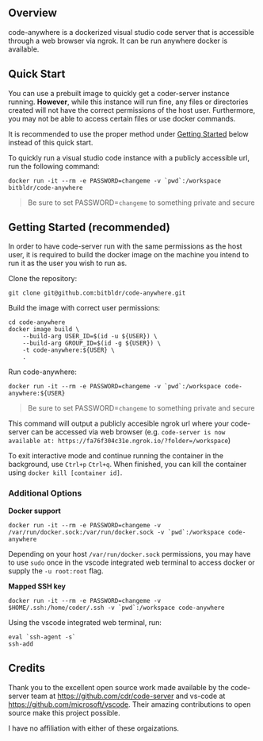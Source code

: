 ## Overview
code-anywhere is a dockerized visual studio code server that is accessible through a web browser via ngrok. It can be run anywhere docker is available.

## Quick Start

You can use a prebuilt image to quickly get a coder-server instance running.
**However**, while this instance will run fine, any files or directories created will
not have the correct permissions of the host user. Furthermore, you may not be able to
access certain files or use docker commands.

It is recommended to use the proper method under [Getting Started](#getting-started) below instead of
this quick start.

To quickly run a visual studio code instance with a publicly accessible url, run
the following command:
```
docker run -it --rm -e PASSWORD=changeme -v `pwd`:/workspace bitbldr/code-anywhere
```

> Be sure to set PASSWORD=`changeme` to something private and secure

## <a name="getting-started"></a> Getting Started (recommended)

In order to have code-server run with the same permissions as the host user, it is required to build the docker image on the machine you intend to run it as the user you wish to run as.

Clone the repository:
```
git clone git@github.com:bitbldr/code-anywhere.git
```

Build the image with correct user permissions:
```
cd code-anywhere
docker image build \
    --build-arg USER_ID=$(id -u ${USER}) \
    --build-arg GROUP_ID=$(id -g ${USER}) \
    -t code-anywhere:${USER} \
    .
```

Run code-anywhere:
```
docker run -it --rm -e PASSWORD=changeme -v `pwd`:/workspace code-anywhere:${USER}
```

> Be sure to set PASSWORD=`changeme` to something private and secure

This command will output a publicly accesible ngrok url where your code-server can be accessed via web browser (e.g. `code-server is now available at: https://fa76f304c31e.ngrok.io/?folder=/workspace`)

To exit interactive mode and continue running the container in the background, use `Ctrl+p` `Ctrl+q`. When finished, you can kill the container using `docker kill [container id]`.

### Additional Options

**Docker support**
```
docker run -it --rm -e PASSWORD=changeme -v /var/run/docker.sock:/var/run/docker.sock -v `pwd`:/workspace code-anywhere
```

Depending on your host `/var/run/docker.sock` permissions, you may have to use `sudo` once in the vscode integrated web terminal to access docker or supply the `-u root:root` flag.

**Mapped SSH key**
```
docker run -it --rm -e PASSWORD=changeme -v $HOME/.ssh:/home/coder/.ssh -v `pwd`:/workspace code-anywhere
```

Using the vscode integrated web terminal, run:
```
eval `ssh-agent -s`
ssh-add
```

## Credits
Thank you to the excellent open source work made available by the code-server team at https://github.com/cdr/code-server and vs-code at https://github.com/microsoft/vscode. Their amazing contributions to open source make this project possible.

I have no affiliation with either of these orgaizations.
